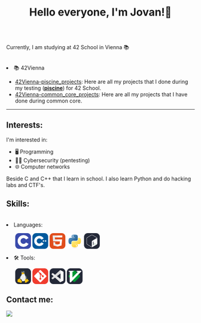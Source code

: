   <h1 align=center >Hello everyone, I'm Jovan!👋</h1>
  <br>
  <br>
  <p>Currently, I am studying at 42 School in Vienna 📚 </p>
  <br>
  <li> 📚 42Vienna</li>
    <ul>
      <li><a href="https://github.com/lavzd13/42Vienna/tree/main/piscine_projects" >42Vienna-piscine_projects</a>: Here are all my projects that I done during my testing (<a href="https://www.42vienna.com/applications/"><b>piscine</b></a>) for 42 School.</li>
      <li><a href="https://github.com/lavzd13/42Vienna/tree/main/common_core_projects">42Vienna-common_core_projects</a>: Here are all my projects that I have done during common core.</li>
    </ul> 
  <hr>
  <h2>Interests:</h2>
  <p>
    I'm interested in:
      <ul>
        <li> 🖥️ Programming</li>
        <li> 👨‍💻 Cybersecurity (pentesting)</li>
        <li> 🌐 Computer networks</li>
      </ul>
    Beside C and C++ that I learn in school. I also learn Python and do hacking labs and CTF's.
  </p>
  <h2>Skills:</h2>
  <br>
  <li>Languages:</li>
  <p>
    <ul>
    <img align=center height=42px width=42px src="https://raw.githubusercontent.com/tandpfun/skill-icons/e67133bc60d96561bc247dfbc3eece0a897285c8/icons/C.svg">
    <img align=center height=42px width=42px src="https://raw.githubusercontent.com/tandpfun/skill-icons/e67133bc60d96561bc247dfbc3eece0a897285c8/icons/CPP.svg">
    <img align=center height=42px width=42px src="https://raw.githubusercontent.com/tandpfun/skill-icons/e67133bc60d96561bc247dfbc3eece0a897285c8/icons/HTML.svg">
    <img align=center height=42px width=42px src="https://github.com/devicons/devicon/blob/master/icons/python/python-original.svg">
    <img align=center height=42px width=42px src="https://raw.githubusercontent.com/tandpfun/skill-icons/e67133bc60d96561bc247dfbc3eece0a897285c8/icons/Bash-Dark.svg">
    </ul>
  </p>
  <li>🛠️ Tools:</li>
  <p>
    <ul>
    <img align=center height=42px width=42px src="https://raw.githubusercontent.com/tandpfun/skill-icons/e67133bc60d96561bc247dfbc3eece0a897285c8/icons/Linux-Dark.svg">
    <img align=center height=42px width=42px src="https://raw.githubusercontent.com/tandpfun/skill-icons/e67133bc60d96561bc247dfbc3eece0a897285c8/icons/Git.svg">
    <img align=center height=42px width=42px src="https://raw.githubusercontent.com/tandpfun/skill-icons/e67133bc60d96561bc247dfbc3eece0a897285c8/icons/VSCode-Dark.svg">
    <img align=center height=42px width=42px src="https://raw.githubusercontent.com/tandpfun/skill-icons/e67133bc60d96561bc247dfbc3eece0a897285c8/icons/VIM-Dark.svg">
    </ul>
  </p>
  <h2>Contact me:</h2>
  <a href="https://www.linkedin.com/in/jovan-lomi%C4%87-176060265/"><img src="https://img.shields.io/badge/LinkedIn-0077B5?style=for-the-badge&logo=linkedin&logoColor=white"></a>
